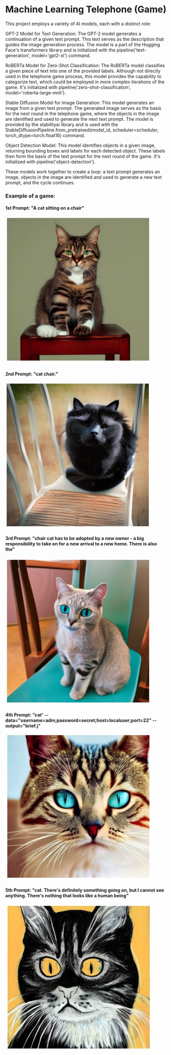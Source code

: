 # Machine Learning Telephone (Game)
This project employs a variety of AI models, each with a distinct role:

GPT-2 Model for Text Generation: The GPT-2 model generates a continuation of a given text prompt. This text serves as the description that guides the image generation process. The model is a part of the Hugging Face's transformers library and is initialized with the pipeline('text-generation', model='gpt2-xl') command.

RoBERTa Model for Zero-Shot Classification: The RoBERTa model classifies a given piece of text into one of the provided labels. Although not directly used in the telephone game process, this model provides the capability to categorize text, which could be employed in more complex iterations of the game. It's initialized with pipeline('zero-shot-classification', model='roberta-large-mnli').

Stable Diffusion Model for Image Generation: This model generates an image from a given text prompt. The generated image serves as the basis for the next round in the telephone game, where the objects in the image are identified and used to generate the next text prompt. The model is provided by the stabilityai library and is used with the StableDiffusionPipeline.from_pretrained(model_id, scheduler=scheduler, torch_dtype=torch.float16) command.

Object Detection Model: This model identifies objects in a given image, returning bounding boxes and labels for each detected object. These labels then form the basis of the text prompt for the next round of the game. It's initialized with pipeline('object-detection').

These models work together to create a loop: a text prompt generates an image, objects in the image are identified and used to generate a new text prompt, and the cycle continues.


### Example of a game:
#### 1st Prompt: "A cat sitting on a chair"
![1st Prompt: "A cat sitting on a chair"](Images/Cat_0.JPG)

#### 2nd Prompt: "cat chair."
![2nd Prompt: "cat chair."](Images/Cat_1.JPG)

#### 3rd Prompt: "chair cat has to be adopted by a new owner - a big responsibility to take on for a new arrival to a new home. There is also the"
![3rd Prompt: "chair cat has to be adopted by a new owner - a big responsibility to take on for a new arrival to a new home. There is also the"](Images/Cat_2.JPG)

#### 4th Prompt: "cat' --data="username=adm;password=secret;host=localuser;port=22" --output="brief.j"
![4th Prompt: "cat' --data="username=adm;password=secret;host=localuser;port=22" --output="brief.j"](Images/Cat_3.JPG)

#### 5th Prompt: "cat. There's definitely something going on, but I cannot see anything. There's nothing that looks like a human being"
![5th Prompt: "cat. There's definitely something going on, but I cannot see anything. There's nothing that looks like a human being"](Images/Cat_4.JPG)
